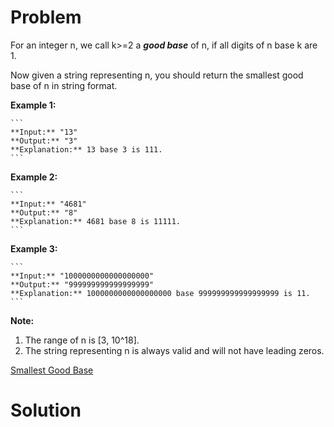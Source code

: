 
# Problem

For an integer n, we call k>=2 a _**good base**_ of n, if all digits of n base
k are 1.

Now given a string representing n, you should return the smallest good base of
n in string format.

**Example 1:**  

    ```
    **Input:** "13"
    **Output:** "3"
    **Explanation:** 13 base 3 is 111.
    ```

**Example 2:**  

    ```
    **Input:** "4681"
    **Output:** "8"
    **Explanation:** 4681 base 8 is 11111.
    ```

**Example 3:**  

    ```
    **Input:** "1000000000000000000"
    **Output:** "999999999999999999"
    **Explanation:** 1000000000000000000 base 999999999999999999 is 11.
    ```

**Note:**  

  1. The range of n is [3, 10^18].
  2. The string representing n is always valid and will not have leading zeros.



[Smallest Good Base](https://leetcode.com/problems/smallest-good-base)

# Solution



